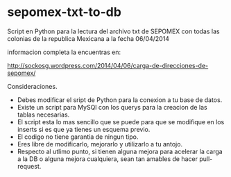 sepomex-txt-to-db
=================

Script en Python para la lectura del archivo txt de SEPOMEX con todas las colonias de la republica Mexicana a la fecha 06/04/2014

informacion completa la encuentras en:

http://sockosg.wordpress.com/2014/04/06/carga-de-direcciones-de-sepomex/

Consideraciones.

 * Debes modificar el sript de Python para la conexion a tu base de datos.
 * Existe un script para MySQl con los querys para la creacion de las tablas necesarias.
 * El script esta lo mas sencillo que se puede para que se modifique en los inserts si es que ya tienes un esquema previo.
 * El codigo no tiene garantia de ningun tipo.
 * Eres libre de modificarlo, mejorarlo y utilizarlo a tu antojo.
 * Respecto al utlimo punto, si tienen alguna mejora para acelerar la carga a la DB o alguna mejora cualquiera, sean tan amables de hacer pull-request.

